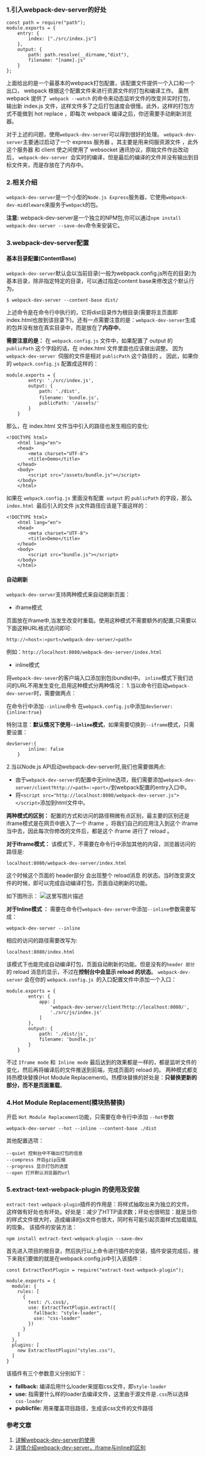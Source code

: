 ### 1.引入webpack-dev-server的好处

```
const path = require("path");
module.exports = {
	entry: {
		index: ["./src/index.js"]
	},
	output: {
		path: path.resolve(__dirname,"dist"),
		filename: "[name].js"
	}
};
```
上面给出的是一个最基本的webpack打包配置，该配置文件提供一个入口和一个出口， webpack 根据这个配置文件来进行资源文件的打包和编译工作。
虽然 webpack 提供了` webpack --watch` 的命令来动态监听文件的改变并实时打包，输出新 index.js 文件，这样文件多了之后打包速度会很慢。此外，这样的打包方式不能做到 hot replace ，即每次 webpack 编译之后，你还需要手动刷新浏览器。

对于上述的问题，使用`webpack-dev-server`可以得到很好的处理。 `webpack-dev-server`主要通过启动了一个 express 服务器 。其主要是用来伺服资源文件 ，此外这个服务器 和 client 使之间使用了 websocket 通讯协议，原始文件作出改动后， `webpack-dev-server `会实时的编译，但是最后的编译的文件并没有输出到目标文件夹，而是存放在了内存中。
### 2.相关介绍
`webpack-dev-server`是一个小型的`Node.js Express`服务器，它使用`webpack-dev-middleware`来服务于`webpack`的包。

**注意:** webpack-dev-server是一个独立的NPM包,你可以通过`npm install webpack-dev-server --save-dev`命令来安装它。
### 3.webpack-dev-server配置
#### 基本目录配置(ContentBase)
`webpack-dev-server`默认会以当前目录(一般为webpack.config.js所在的目录)为基本目录，除非指定特定的目录，可以通过指定content base来修改这个默认行为。

```
$ webpack-dev-server --content-base dist/
```
上述命令是在命令行中执行的，它将dist目录作为根目录(需要将主页面即index.html也放到该目录下)。还有一点需要注意的是：`webpack-dev-server`生成的包并没有放在真实目录中，而是放在了**内存中**。

**需要注意的是：**
在 `webpack.config.js` 文件中，如果配置了 output 的 `publicPath` 这个字段的话，在 index.html 文件里面也应该做出调整。 因为 `webpack-dev-server `伺服的文件是相对 `publicPath` 这个路径的 。
因此，如果你的 `webpack.config.js` 配置成这样的：

```
module.exports = {
        entry: './src/index.js',
        output: {
            path: './dist',
            filename: 'bundle.js'，
            publicPath: '/assets/'
        }
    }
```
那么，在 index.html 文件当中引入的路径也发生相应的变化:

```
<!DOCTYPE html>
    <html lang="en">
    <head>
        <meta charset="UTF-8">
        <title>Demo</title>
    </head>
    <body>
        <script src="/assets/bundle.js"></script>
    </body>
    </html>
```
如果在 `webpack.config.js` 里面没有配置` output` 的 `publicPath` 的字段，那么`index.html `最后引入的文件 js文件路径应该是下面这样的：
```
<!DOCTYPE html>
    <html lang="en">
    <head>
        <meta charset="UTF-8">
        <title>Demo</title>
    </head>
    <body>
        <script src="bundle.js"></script>
    </body>
    </html>
```
#### 自动刷新
`webpack-dev-server`支持两种模式来自动刷新页面：

 - iframe模式

页面放在iframe中,当发生改变时重载。使用这种模式不需要额外的配置,只需要以下面这种URL格式访问即可:
```
http://«host»:«port»/webpack-dev-server/«path»
```
例如：`http://localhost:8080/webpack-dev-server/index.html`

 - inline模式

将`webpack-dev-sever`的客户端入口添加到包(bundle)中。
`inline`模式下我们访问的URL不用发生变化,启用这种模式分两种情况：
1.当以命令行启动`webpack-dev-server`时，需要做两点：

在命令行中添加`--inline`命令
在`webpack.config.js`中添加`devServer:{inline:true}`

特别注意：**默认情况下使用`--inline`模式**，如果需要切换到`--iframe`模式，只需要设置：
```
devServer:{
		inline: false
	}
```

2.当以Node.js API启动webpack-dev-server时,我们也需要做两点:

 - 由于`webpack-dev-server`的配置中无inline选项，我们需要添加`webpack-dev-server/client?http://«path»:«port»/`到webpack配置的entry入口中。
 - 将`<script src="http://localhost:8080/webpack-dev-server.js"></script>`添加到html文件中。

**两种模式的区别：**
配置的方式和访问的路径稍微有点区别，最主要的区别还是 iframe模式是在网页中嵌入了一个 iframe ，将我们自己的应用注入到这个 iframe 当中去，因此每次你修改的文件后，都是这个 iframe 进行了 reload 。

**对于Iframe模式：**
该模式下，不需要在命令行中添加其他的内容，浏览器访问的路径是:
```
localhost:8080/webpack-dev-server/index.html
```
这个时候这个页面的 header部分 会出现整个 reload消息 的状态。当时改变源文件的时候，即可以完成自动编译打包，页面自动刷新的功能。

如下图所示：
![这里写图片描述](http://img.blog.csdn.net/20170525135324638?watermark/2/text/aHR0cDovL2Jsb2cuY3Nkbi5uZXQvbGl1amllMTk5MDEyMTc=/font/5a6L5L2T/fontsize/400/fill/I0JBQkFCMA==/dissolve/70/gravity/SouthEast)

**对于Inline模式 ：**
需要在命令行`webpack-dev-server`中添加`--inline`参数需要写成：

```
webpack-dev-server --inline
```
相应的访问的路径需要改写为:

```
localhost:8080/index.html
```
该模式下也能完成自动编译打包，页面自动刷新的功能。但是没有的`header 部分`的 reload 消息的显示，不过在**控制台中会显示 reload 的状态**。
`webpack-dev-server` 会在你的 `webpack.config.js `的入口配置文件中添加一个入口：

```
module.exports = {
        entry: {
            app: [
                'webpack-dev-server/client?http://localhost:8080/',
                './src/js/index.js'
            ]
        },
        output: {
            path: './dist/js',
            filename: 'bundle.js'
        }
    }
```
不过 `Iframe mode` 和` Inline mode` 最后达到的效果都是一样的，都是监听文件的变化，然后再将编译后的文件推送到前端，完成页面的 reload 的。
两种模式都支持热模块替换(Hot Module Replacement)。热模块替换的好处是：**只替换更新的部分，而不是页面重载**。

### 4.Hot Module Replacement(模块热替换)
开启 `Hot Module Replacement`功能，只需要在命令行中添加 `--hot`参数

```
webpack-dev-server --hot --inline --content-base ./dist
```
其他配置选项：

```
--quiet 控制台中不输出打包的信息
--compress 开启gzip压缩
--progress 显示打包的进度
--open 打开默认浏览器的url
```
### 5.extract-text-webpack-plugin 的使用及安装
`extract-text-webpack-plugin`插件的作用是：将样式抽取出来为独立的文件。
这样做有好处也有坏处。好处是：减少了HTTP请求数；坏处也很明显：就是当你的样式文件很大时，造成编译的js文件也很大，同时有可能引起页面样式加载错乱的现象。
该插件的安装方法：

```
npm install extract-text-webpack-plugin --save-dev
```
首先进入项目的根目录，然后执行以上命令进行插件的安装，插件安装完成后，接下来我们要做的就是在webpack.config.js中引入该插件：

```
const ExtractTextPlugin = require("extract-text-webpack-plugin");

module.exports = {
  module: {
    rules: [
      {
        test: /\.css$/,
        use: ExtractTextPlugin.extract({
          fallback: "style-loader",
          use: "css-loader"
        })
      }
    ]
  },
  plugins: [
    new ExtractTextPlugin("styles.css"),
  ]
}
```
该插件有三个参数意义分别如下：

 - **fallback:** 编译后用什么loader来提取css文件，即`style-loader`
 - **use:** 指需要什么样的loader去编译文件，这里由于源文件是`.css`所以选择`css-loader`
 - **publicfile:** 用来覆盖项目路径，生成该css文件的文件路径

### 参考文章
1. [详解webpack-dev-server的使用](https://segmentfault.com/a/1190000006964335)
2. [详情介绍webpack-dev-server，iframe与inline的区别](http://blog.csdn.net/chengnuo628/article/details/52441977)
